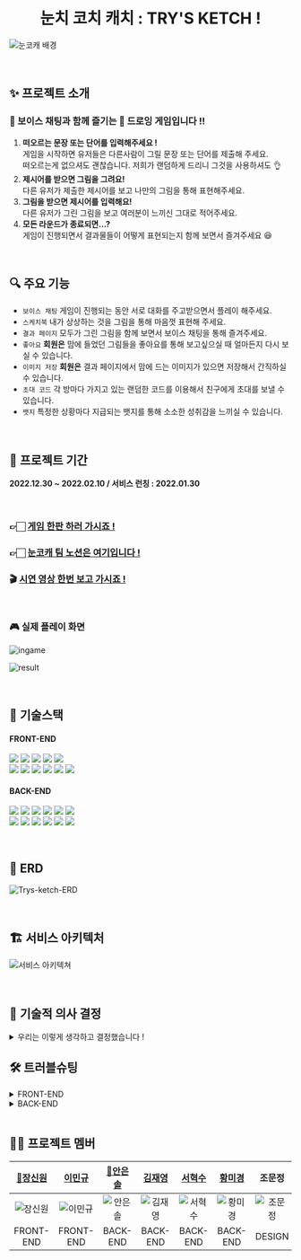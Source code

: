 <div align="center">
    <h1>눈치 코치 캐치 : TRY'S KETCH !</h1>
</div>

![눈코캐 배경](https://user-images.githubusercontent.com/116439064/215262105-c40a7151-df8d-4439-bb9f-c35c4739f603.png)

<br/>

## ✨ 프로젝트 소개

### 🎤 보이스 채팅과 함께 즐기는 🎨 드로잉 게임입니다 !!
1. **떠오르는 문장 또는 단어를 입력해주세요 !**  
   게임을 시작하면 유저들은 다른사람이 그릴 문장 또는 단어를 제출해 주세요.  
   떠오르는게 없으셔도 괜찮습니다. 저희가 랜덤하게 드리니 그것을 사용하셔도 👌
2. **제시어를 받으면 그림을 그려요!**  
   다른 유저가 제출한 제시어를 보고 나만의 그림을 통해 표현해주세요.
3. **그림을 받으면 제시어를 입력해요!**  
   다른 유저가 그린 그림을 보고 여러분이 느끼신 그대로 적어주세요.
4. **모든 라운드가 종료되면...?**  
   게임이 진행되면서 결과물들이 어떻게 표현되는지 함께 보면서 즐겨주세요 😆

<br/>

## 🔍 주요 기능
- `보이스 채팅` 게임이 진행되는 동안 서로 대화를 주고받으면서 플레이 해주세요.
- `스케치북` 내가 상상하는 것을 그림을 통해 마음껏 표현해 주세요.
- `결과 페이지` 모두가 그린 그림을 함께 보면서 보이스 채팅을 통해 즐겨주세요.
- `좋아요` **회원은** 맘에 들었던 그림들을 좋아요를 통해 보고싶으실 때 얼마든지 다시 보실 수 있습니다.
- `이미지 저장` **회원은** 결과 페이지에서 맘에 드는 이미지가 있으면 저장해서 간직하실 수 있습니다.
- `초대 코드` 각 방마다 가지고 있는 랜덤한 코드를 이용해서 친구에게 초대를 보낼 수 있습니다.
- `뱃지` 특정한 상황마다 지급되는 뱃지를 통해 소소한 성취감을 느끼실 수 있습니다.

<br/>

## 📆 프로젝트 기간

**2022.12.30 ~ 2022.02.10 / 서비스 런칭 : 2022.01.30**

<br/>

### 👉🏻 [게임 한판 하러 가시죠 !](https://trys-ketch.com/)
### 👉🏻 [눈코캐 팀 노션은 여기입니다 !](https://www.notion.so/eunsolan/TRY-S-KETCH-23948fe736a44c8fbb75f7846c8f3eac)
### 🎬 **[시연 영상 한번 보고 가시죠 !](https://www.youtube.com/watch?v=pCgOr2gWcyQ)**

<br/>

### 🎮 실제 플레이 화면

![ingame](https://user-images.githubusercontent.com/116439064/217022994-e0078965-ce45-468d-a06f-d488a04a2b1b.gif)

![result](https://user-images.githubusercontent.com/116439064/217022932-069a6257-e52d-4e5b-81e3-8faf655f84e2.gif)

<br/>

## 📒 기술스택

#### FRONT-END
<img src="https://img.shields.io/badge/HTML-E34F26?style=for-the-badge&logo=HTML5&logoColor=white"/> <img src="https://img.shields.io/badge/styled components-DB7093?style=for-the-badge&logo=styled-components&logoColor=white"/> <img src="https://img.shields.io/badge/JavaScript-F7DF1E?style=for-the-badge&logo=JavaScript&logoColor=black"/> <img src="https://img.shields.io/badge/Redux Toolkit-764ABC?style=for-the-badge&logo=Redux&logoColor=white"/> <img src="https://img.shields.io/badge/WebRTC-333333?style=for-the-badge&logo=WebRTC&logoColor=white"/> <br> <img src="https://img.shields.io/badge/React-61DAFB?style=for-the-badge&logo=React&logoColor=black"/> <img src="https://img.shields.io/badge/Axios-5A29E4?style=for-the-badge&logo=Axios&logoColor=white"/> <img src="https://img.shields.io/badge/GitHub Actions-2088FF?style=for-the-badge&logo=GitHub Actions&logoColor=white"/> <img src="https://img.shields.io/badge/sockjs-333333?style=for-the-badge&logo=sockjs&logoColor=white"/> <img src="https://img.shields.io/badge/stomp-333333?style=for-the-badge&logo=stomp&logoColor=white"/> <img src="https://img.shields.io/badge/Google Analytics-E37400?style=for-the-badge&logo=Google Analytics&logoColor=white"/>

#### BACK-END
<img src="https://img.shields.io/badge/Spring-6DB33F?style=for-the-badge&logo=Spring&logoColor=white"/> <img src="https://img.shields.io/badge/Spring Boot-6DB33F?style=for-the-badge&logo=Spring Boot&logoColor=white"/> <img src="https://img.shields.io/badge/Spring Security-6DB33F?style=for-the-badge&logo=Spring Security&logoColor=white"/> 
<img src="https://img.shields.io/badge/Redis-DC382D?style=for-the-badge&logo=Redis&logoColor=white"/> <img src="https://img.shields.io/badge/MySQL-4479A1?style=for-the-badge&logo=MySQL&logoColor=white"/> <img src="https://img.shields.io/badge/WebRTC-333333?style=for-the-badge&logo=WebRTC&logoColor=white"/> <br> <img src="https://img.shields.io/badge/Amazon RDS-527FFF?style=for-the-badge&logo=Amazon RDS&logoColor=white"/> <img src="https://img.shields.io/badge/Amazon S3-569A31?style=for-the-badge&logo=Amazon S3&logoColor=white"/> 
<img src="https://img.shields.io/badge/Amazon EC2-FF9900?style=for-the-badge&logo=Amazon EC2&logoColor=white"/> <img src="https://img.shields.io/badge/sockjs-333333?style=for-the-badge&logo=sockjs&logoColor=white"/> <img src="https://img.shields.io/badge/stomp-333333?style=for-the-badge&logo=stomp&logoColor=white"/> <img src="https://img.shields.io/badge/GitHub Actions-2088FF?style=for-the-badge&logo=GitHub Actions&logoColor=white"/>

<br/>

## 🧱 ERD
![Trys-ketch-ERD](https://user-images.githubusercontent.com/116439064/216889472-47c44c0d-f751-499c-9af7-94f8645f0ad1.png)

<br/>

## 🏗️ 서비스 아키텍처
![서비스 아키텍쳐](https://user-images.githubusercontent.com/116439064/215262310-f5df37f4-2094-4f49-9d65-e11ed70ea709.png)

<br/>

## 🤔️ 기술적 의사 결정
<details>
<summary>우리는 이렇게 생각하고 결정했습니다 !</summary>

| 요구 사항|선택지|핵심 기술을 선택한 이유 및 근거|
|:---|:---|:---|
| WebRTC를 이용한<br/>사용자 음성 연결 |Mesh(p2p),</br>SFU|- SFU는 하나의 서버를 더 구축해야하기 때문에 프로젝트의 규모에 맞지 않음<br/>- 영상 없이 음성통신만 구현하면 되기 때문에 클라이언트의 부하가 심하지 않다고 판단</br>- Mesh방식의 코드 샘플이 가장 많아 정보를 찾아보기 편했음</br>|
|게임 로비에서 실시간<br/>방 정보 조회|Polling,<br/>Long Polling,<br/>SSE,<br/>WebSocket| - 리소스와 실시간성 두가지 측면 고려 필요<br/>- 많은 데이터를 주고받아야하므로 서버의 부하가 적어야함<br/>- polling은 구현이 간단하나 실시간으로 반영되지 않고 실시간으로 반영시키고 싶다면 서버에 짧은 간격으로 요청을 하면 되나 서버의 부하가 심해짐<br/>- Long Polling은 실시간성을 보장받을 수 있으나 구현이 번거로움<br/>- 클라이언트와 서버간 상호작용 불필요, 서버에서 클라이언트로 단방향 통신만<br/>필요한 케이스이므로 리소스 측면 고려하여 SSE방식을 채택 |
|게임 진행 과정에서<br/>간단한 그림 그리기|Canvas API,<br/>WebGL|- WebGL은 복잡한 3D 렌더링에 더 선호되고 Canvas API는 일반적으로 2D<br/>렌더링에 더 선호됨<br/>- 간단한 그림을 그리는 기능을 구현하기 위해 WebGL은 너무나 많은 러닝커브를 필요로 함<br/>- 따라서 제로베이스에서 금방 구현할 수 있는 Canvas API를 채택하였음|
|그림 이미지<br/>파일 관리|Spring Scheduler,<br/>Spring Batch,<br/>Scheduler quartz| - 그림을 DB에 저장하여 게임 중 데이터 손실을 방지하며 필요없는 데이터를<br/>주기적으로 없애기 위해 스케줄링 필요<br/>- 이벤트 일정에 변동이 없으며 이벤트 시 동작하는 로직이 단순하고 프로젝트 규모에 맞게 간단하게 구현 가능한 Spring Scheduler 사용 |
|비회원 정보 관리|MySQL,<br/>Redis,<br/>Memcached|- Redis는 데이터 입력과 삭제가 MySQL에 비해서 10배정도 빠름<br/>- 관계형 데이터베이스와 같이 쿼리 연산을 지원하지 않지만, 대신 데이터의<br/>고속 읽기와 쓰기에 최적화 되어 있음<br/>- Redis는 Memcached 와 달리 단순한 key/value 자료구조 외에도 다양한 자료구조 지원<br/>- 하나의 비회원 정보에 “고유번호, 닉네임, 이미지URL” 여러개의 값을 저장이 가능<br/>- Redis 자체적으로 만료 시간 설정 가능|

</details>


## 🛠️ 트러블슈팅

<details>

<summary>FRONT-END</summary>

### webRTC 연결 관련 이슈

|진행 순서| 내용|
|:---|:---|
| 😱 문제 |미디어 스트림을 접근 권한을 허가 혹은 거부하지 않으면 소켓이 연결되지 않아 게임을 제대로 진행이<br/>불가능하다.<br/>내 소리를 다른 사람은 들을 수 없으나 나는 다른 사람의 소리를 들을 수 있는 문제가 있음|
|🤔 원인|미디어 스트림 접근 권한을 요청할 때 코드의 흐름이 정지되기 때문에 이후 코드가 실행되지 않으므로<br/>소켓 연결이 되지 않음<br/>미디어 스트림 권한이 처리되지 않았을 때 다른 사용자가 rtc연결을 요청시 나의 미디어 스트림이<br/>undefined 상태이므로 상대의 음성은 들리나 나의 음성이 전달되지 않음|
|😭 시도| • getUserMedia()를 별개의 useEffect로 분리하여 소켓과 rtc를 연결하는 로직에 병렬적으로 처리되게 구현<br/>이 경우 미디어스트림을 허가하기 전에 rtc연결을 요청하므로 내 로컬스트림이 undefined 인 문제가 발생함<br/>• getUserMedia()함수를 소켓 연결 이후에 호출하도록 변경함. 그러나 이 경우 다른 사용자가 rtc연결을<br/>요청했을 때마이크 접근 권한을 허가하거나 거부하지 않은 상태이면 나의 미디어스트림이 undefined 인<br/>경우가 발생하므로 나의 말을 다른 사람이 들을 수가 없음     |
|😄 해결| • getUserMedia()함수를 별개의 useEffect를 이용해 병렬적으로 처리하는 로직은 그대로 둠<br/>• 요청을 받아 rtc연결을 실행하거나, 내가 새로운 rtc연결을 시도하고자 하는 경우 사용자가 마이크 사용을<br/>허가/거부하지 않은 상태면 반복문과 함께 Promise, setTimeOut으로 구현한 sleep함수를 이용해 코드의<br/>흐름을 막음<br/>• 사용자가 마이크 사용을 허가한 경우 그대로 연결을 진행함, 사용을 거부한 경우 본인의 마이크는 사용이<br/>불가능하지만 사용자가 의도한 것이므로 특별히 예외처리하지 않음 |


### 특정 영역을 한 가지 색으로 색칠하는 floodfill 알고리즘

|요구 사항|핵심 기술을 선택한 이유 및 근거|
|:---|:---|
|😱 문제|floodfill 알고리즘의 성능이 좋지 않아 색을 칠하는데 지나치게 오랜 시간이 소요됨<br/>선을 그었을 때 테두리의 rgba값이 선의 rgba값과 아주 작은 차이가 있어 floodfill 알고리즘 이 제대로<br/>적용되지 않음|
|🤔 원인|선을 그었을 때 테두리가 픽셀의 중간에 겹치는 경우 Canvas API에서 자동으로 보정하여 픽셀의 색상이<br/>바뀌게 되면서 floodfill 알고리즘이 적용되지 않음<br/>floodfill 알고리즘은 기본적으로 수만~수십만개의 픽셀을 대상으로 적용되기 때문에 함수의 오버헤드나<br/>시간복잡도에 큰 영향을 받게 됨 따라서 오버헤드를 줄여야 하며 메모리 공간 역시 최적화 되어야함|
|😭 시도|• 재귀 형태의 floodfill 알고리즘 을 stack의 pop과 push로 구현해보았으나 pop과 push메소드의 오버헤드로<br/>인해 만족할만한 성능을 내지 못했음<br/>• rgba값에 tolerance를 주어 rgba값의 차이가 크지 않다면 같은 색으로 인식하고 floodfill 알고리즘의 적용을<br/>받게 구현함<br/>• rgb값을 string을 이용해 구하고자 했으나 이는 너무 많은 오버헤드를 발생시켰음. 또한 해당 픽셀의<br/>rgb값이 tolerance 범위 내에 존재하는지를 판단하기 위해 Math.abs() 혹은 rgb값의 표준편차를<br/>이용해 tolerance와 비교하였음 그러나 이 역시 많은 오버헤드를 발생시킴|
|😄 해결|• pop과 push를 사용하지 않고 배열에 x와 y의 픽셀 위치 정보를 담아 현재의 픽셀을 포인터를 이용해 배열의<br/>인덱스를 가리킴으로서 특정하고 해당 픽셀에 대한 floodfill 알고리즘을 적용하여 성능 향상을 이끌어냄<br/>• rgba값을 추출해내기 위해 unsigned int로 표현된 rgba값의 해당하는 비트에 비트연산자 &로 마스킹하여<br/>rgba값을 추출하고 오른쪽으로 shift하여 rgba값을 사용하도록 함<br/>• tolerance와 현재 rgba값을 비교하는 부분에서 다른 방식을 차용하지 않고 그냥 tolerance값과 일일이<br/>비교함 다른 방식보다 이 방식이 가장 빨랐음|

### 다른 시간에 생성된 토스트가 동일한 타임아웃을 공유하는 문제

|요구 사항|핵심 기술을 선택한 이유 및 근거|
|:---|:---|
|😱 문제|토스트에서 생성시 3초뒤에 삭제되는 타임아웃을 적용해놓음<br/>각각의 토스트가 서로 다른 종료 시점을 가지지 않고 모두 같은 종료시점을 가짐|
|🤔 원인|rerendering 되면서 타임아웃도 재설정됨|
|😭 시도|• react devtools render highlight<br/>디버깅을 위해 렌더링되는 컴포넌트를 하이라이트해주는 react devtools 기능 사용 ⇒ 디버깅 결과 토스트가<br/>생성될 때 이미 존재하는 토스트들도 함께 렌더링되는 것을 발견|
|😄 해결| • 토스트 컴포넌트에 memo 적용<br/>• 토스트 컴포넌트에 전달되는 함수 props에 useCallback 적용<br/>위 두가지를 적용하면서 리렌더링해야할 컴포넌트로 인식하지 않아서 각각의 타임아웃이 업데이트되지 않음|
</details>

<details>

<summary>BACK-END</summary>

### Redis `@Indexed` 의 참조값 삭제 문제

|요구 사항| 핵심 기술을 선택한 이유 및 근거|
|:---|:---|
|😱 문제| 레디스에서 키값으로 조회하기 위해서 사용했던 @Indexed 어노테이션을 사용<br/>이 어노테이션을 붙여 줘야지만 key 값으로 검색이 가능하며, 비회원 정보의 검증을 하기 위해서 추가<br/>`예)`새로운 비회원이 생기면 guest:10001 이라는 하나의 파일이 생기고 동시에 guest:10001:idx 라는 새로운<br/>파일이 생기는데 이 파일이 만료시 삭제가 되지 않는 문제 발생|
|🤔 원인| @Indexed 로 인해 같이 생성된 참조값들은 만료시 자동으로 삭제가 되지 않는것이 문제였다.|
|😭 시도| • 강제 지정 (redistemplate.expire)<br/>참조값이 생성될 때 생기는 이름은 동일한 패턴이기 때문에 RedisTemplate 에서 만료시간을 해당 파일이<br/>생성되면 바로 같이 지정하는 방식을 사용하면 가능하지만 이는 근본적인 해결법이 아니여서 다른 방법을<br/>더 찾아보기로 결정<br/>• @Id 만을 사용<br/>레디스를 통해 비회원정보 검증하는 부분이 존재하기 때문에 @Id 어노테이션 만으로는 찾는 비회원정보를<br/>찾을수가 없어서 @Indexed 를 사용하는 것은 유지 |
|😄 해결| @EnableRedisRepositories(enableKeyspaceEvents = EnableKeyspaceEvents.ON_STARTUP)<br/>위처럼 RedisRepo 에 속성을 추가해서 사용해본 결과 Server 가 내려간 사이 Redis 에서 삭제가 되는 경우가<br/>아닌 이상 삭제시의 이벤트를 수신해서 참조값도 함께 잘 삭제가 되는것을 확인|

### SSE 연결 관련 이슈

|요구 사항|핵심 기술을 선택한 이유 및 근거|
|:---|:---|
|😱 문제|emitter의 객체 시간을 길게 설정할 때, 데이터를 제대로 전송하지 못할 때 발생하는<br/>IOException : Broken PIpe 에러가 발생|
|🤔 원인|JPA 사용시 open in view 설정이 기본으로 true로 설정됨. true로 설정되면 HTTP Connection이 열려있는 동안<br/>DB Connection도 같이 열려있게 됨.<br/>보통은 HTTP 호출이 끝나고 DB 커넥션도 종료되나, SSE 사용시에는 객체가 만료되기 전까지 계속해서 DB<br/>커넥션이 열려 고갈되는 것이 문제였음<br/>|
|😭 시도|객체의 시간을 짧게 설정 해봄 → 객체의 만료시간이 지날 때마다 재연결되고 이는 결국 리소스의 낭비로<br/>이어져 SSE를 사용하는 목적에 맞지않음<br/>|
|😄 해결|open in view 설정을 끄고, fetch join 타입을 따로 설정하여 해결|

### 게임 중 발생하는 동시성 제어(synchronized, DB Lock)

|요구 사항| 핵심 기술을 선택한 이유 및 근거|
|:---|:---|
|😱 문제| 제한 시간을 넘어 미처 제출하지 못한 유저의 키워드나 이미지가 일괄 자동 제출 되었을 때 DB에 제대로<br/>데이터가 쌓이지 않거나 다음 라운드로 진행되지 않는 이슈가 발생함.|
|🤔 원인| 현재 로직상 save -> find의 구조를 가지고 있기에 자동제출 기능 구현 시 동시에 동일한 자원에 접근하려<br/>하는 것을 원인으로 판단.|
|😭 시도| • synchronized<br/>제출로직의 Controller method 에 synchronized 적용하여 스레드 간 데이터 동기화함. 의도대로 동작 했으나,<br/>성능 상 속도 저하 이슈 발생함.<br/>• Thread Scheduler<br/>제출 인원을 확인하는 로직을 독립시켜서 thread를 만들고, 일정 시간 동안 주기적으로 돌아가게끔 구현함.<br/>그러나 DB에 읽기 되는 순서를 제어 하지 못해 동일한 문제 발생함.<br/>• Optimistic Lock<br/>제출 로직 특성 상 빈번한 충돌이 예측 가능했기 때문에 롤백 비용을 고려하여 Optimistic Lock 미적용.<br/>• Pessimistic Lock<br/>제출 인원을 하나의 column으로 갖는 table을 생성하고, row level lock 적용, update용 find method를 구현 및,<br/>해당 method에 @Lock 어노테이션과 모드를 설정함.<br/>제출 인원을 수정할 때 write lock이 걸리고 transaction이 끝나야 lock이 풀리는 것을 이용함. |
|😄 해결| 게임의 최대 인원이 8명으로 테스트 했을 때, 비교적 성능 이슈가 없던 Pessimistic Lock을 사용하기로 결정|

</details>

<br/>

## ‍🧑‍💻 프로젝트 멤버

|[🔰장신원](https://github.com/synuns)|[이민규](https://github.com/GosuEE)|[🔰안은솔](https://github.com/eunsol-an)|[김재영](https://github.com/code0613)|[서혁수](https://github.com/SHsus1122)|[황미경](https://github.com/beautifulseoul)|조문정|
|:---:|:---:|:---:|:---:|:---:|:---:|:---:|
|![장신원](https://user-images.githubusercontent.com/116439064/215262142-47067e5c-59ab-4097-aa89-9c1ca56199c8.png)|![이민규](https://user-images.githubusercontent.com/116439064/215262141-5c84b7e9-1a76-4c89-93a9-9b2f404f829a.png)|![안은솔](https://user-images.githubusercontent.com/116439064/215262140-71f4049c-30c5-4bf3-8072-af2b3ebc7ec9.png)|![김재영](https://user-images.githubusercontent.com/116439064/215262138-c0d1dddd-0394-454e-b721-75269dc1bdb4.png)|![서혁수](https://user-images.githubusercontent.com/116439064/215262139-23bf246f-f9f2-4703-a367-8af22628c549.png)|![황미경](https://user-images.githubusercontent.com/116439064/215262240-af881f71-ac78-4b7a-8e6d-f0cd32ff044b.png)|![조문정](https://user-images.githubusercontent.com/116439064/216855877-eaa237cb-6d28-49ed-a7d7-b02014d2b0a6.png)|
|FRONT-END|FRONT-END|BACK-END|BACK-END|BACK-END|BACK-END|DESIGN|
